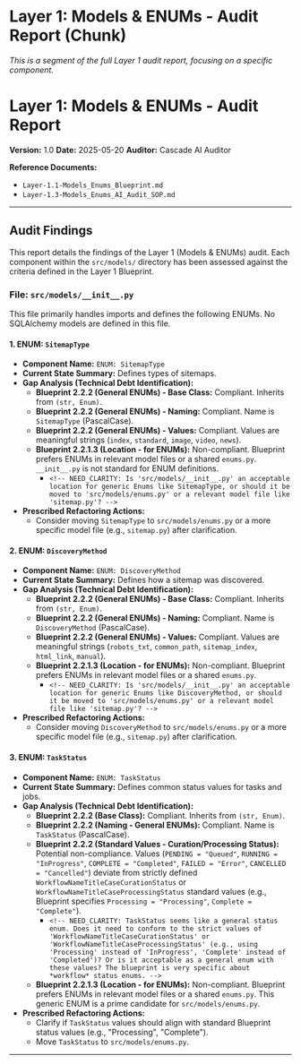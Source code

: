 # Layer 1: Models & ENUMs - Audit Report (Chunk)

_This is a segment of the full Layer 1 audit report, focusing on a specific component._

# Layer 1: Models & ENUMs - Audit Report

**Version:** 1.0
**Date:** 2025-05-20
**Auditor:** Cascade AI Auditor

**Reference Documents:**
- `Layer-1.1-Models_Enums_Blueprint.md`
- `Layer-1.3-Models_Enums_AI_Audit_SOP.md`

---

## Audit Findings

This report details the findings of the Layer 1 (Models & ENUMs) audit. Each component within the `src/models/` directory has been assessed against the criteria defined in the Layer 1 Blueprint.

### File: `src/models/__init__.py`

This file primarily handles imports and defines the following ENUMs. No SQLAlchemy models are defined in this file.

#### 1. ENUM: `SitemapType`
- **Component Name:** `ENUM: SitemapType`
- **Current State Summary:** Defines types of sitemaps.
- **Gap Analysis (Technical Debt Identification):**
    - **Blueprint 2.2.2 (General ENUMs) - Base Class:** Compliant. Inherits from `(str, Enum)`.
    - **Blueprint 2.2.2 (General ENUMs) - Naming:** Compliant. Name is `SitemapType` (PascalCase).
    - **Blueprint 2.2.2 (General ENUMs) - Values:** Compliant. Values are meaningful strings (`index`, `standard`, `image`, `video`, `news`).
    - **Blueprint 2.2.1.3 (Location - for ENUMs):** Non-compliant. Blueprint prefers ENUMs in relevant model files or a shared `enums.py`. `__init__.py` is not standard for ENUM definitions.
        - `<!-- NEED_CLARITY: Is 'src/models/__init__.py' an acceptable location for generic Enums like SitemapType, or should it be moved to 'src/models/enums.py' or a relevant model file like 'sitemap.py'? -->`
- **Prescribed Refactoring Actions:**
    - Consider moving `SitemapType` to `src/models/enums.py` or a more specific model file (e.g., `sitemap.py`) after clarification.

#### 2. ENUM: `DiscoveryMethod`
- **Component Name:** `ENUM: DiscoveryMethod`
- **Current State Summary:** Defines how a sitemap was discovered.
- **Gap Analysis (Technical Debt Identification):**
    - **Blueprint 2.2.2 (General ENUMs) - Base Class:** Compliant. Inherits from `(str, Enum)`.
    - **Blueprint 2.2.2 (General ENUMs) - Naming:** Compliant. Name is `DiscoveryMethod` (PascalCase).
    - **Blueprint 2.2.2 (General ENUMs) - Values:** Compliant. Values are meaningful strings (`robots_txt`, `common_path`, `sitemap_index`, `html_link`, `manual`).
    - **Blueprint 2.2.1.3 (Location - for ENUMs):** Non-compliant. Blueprint prefers ENUMs in relevant model files or a shared `enums.py`.
        - `<!-- NEED_CLARITY: Is 'src/models/__init__.py' an acceptable location for generic Enums like DiscoveryMethod, or should it be moved to 'src/models/enums.py' or a relevant model file like 'sitemap.py'? -->`
- **Prescribed Refactoring Actions:**
    - Consider moving `DiscoveryMethod` to `src/models/enums.py` or a more specific model file (e.g., `sitemap.py`) after clarification.

#### 3. ENUM: `TaskStatus`
- **Component Name:** `ENUM: TaskStatus`
- **Current State Summary:** Defines common status values for tasks and jobs.
- **Gap Analysis (Technical Debt Identification):**
    - **Blueprint 2.2.2 (Base Class):** Compliant. Inherits from `(str, Enum)`.
    - **Blueprint 2.2.2 (Naming - General ENUMs):** Compliant. Name is `TaskStatus` (PascalCase).
    - **Blueprint 2.2.2 (Standard Values - Curation/Processing Status):** Potential non-compliance. Values (`PENDING = "Queued"`, `RUNNING = "InProgress"`, `COMPLETE = "Completed"`, `FAILED = "Error"`, `CANCELLED = "Cancelled"`) deviate from strictly defined `WorkflowNameTitleCaseCurationStatus` or `WorkflowNameTitleCaseProcessingStatus` standard values (e.g., Blueprint specifies `Processing = "Processing"`, `Complete = "Complete"`).
        - `<!-- NEED_CLARITY: TaskStatus seems like a general status enum. Does it need to conform to the strict values of 'WorkflowNameTitleCaseCurationStatus' or 'WorkflowNameTitleCaseProcessingStatus' (e.g., using 'Processing' instead of 'InProgress', 'Complete' instead of 'Completed')? Or is it acceptable as a general enum with these values? The blueprint is very specific about *workflow* status enums. -->`
    - **Blueprint 2.2.1.3 (Location - for ENUMs):** Non-compliant. Blueprint prefers ENUMs in relevant model files or a shared `enums.py`. This generic ENUM is a prime candidate for `src/models/enums.py`.
- **Prescribed Refactoring Actions:**
    - Clarify if `TaskStatus` values should align with standard Blueprint status values (e.g., "Processing", "Complete").
    - Move `TaskStatus` to `src/models/enums.py`.

---

